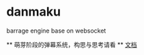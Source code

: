 # danmaku
barrage engine base on websocket

** 萌芽阶段的弹幕系统，构思与思考请看 ** [文档](https://github.com/youngerheart/danmaku/tree/master/docs)
